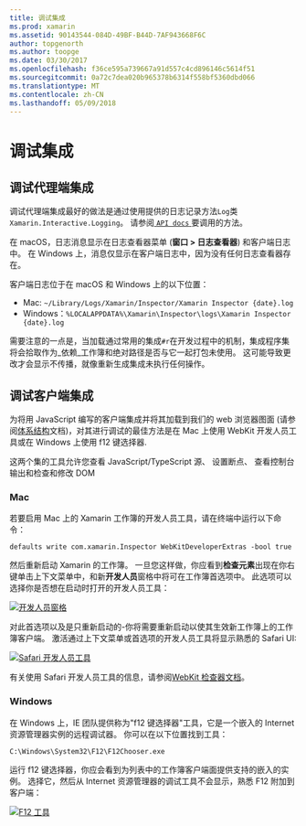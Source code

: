 ```yaml
---
title: 调试集成
ms.prod: xamarin
ms.assetid: 90143544-084D-49BF-B44D-7AF943668F6C
author: topgenorth
ms.author: toopge
ms.date: 03/30/2017
ms.openlocfilehash: f36ce595a739667a91d557c4cd896146c5614f51
ms.sourcegitcommit: 0a72c7dea020b965378b6314f558bf5360dbd066
ms.translationtype: MT
ms.contentlocale: zh-CN
ms.lasthandoff: 05/09/2018
---
```

# <a name="debugging-integrations"></a>调试集成

## <a name="debugging-agent-side-integrations"></a>调试代理端集成

调试代理端集成最好的做法是通过使用提供的日志记录方法`Log`类`Xamarin.Interactive.Logging`。 请参阅[ `API docs` ](https://developer.xamarin.com/api/type/Xamarin.Interactive.Logging.Log/)要调用的方法。

在 macOS，日志消息显示在日志查看器菜单 (**窗口 > 日志查看器**) 和客户端日志中。 在 Windows 上，消息仅显示在客户端日志中，因为没有任何日志查看器存在。

客户端日志位于在 macOS 和 Windows 上的以下位置：

- Mac: `~/Library/Logs/Xamarin/Inspector/Xamarin Inspector {date}.log`
- Windows：`%LOCALAPPDATA%\Xamarin\Inspector\logs\Xamarin Inspector {date}.log`

需要注意的一点是，当加载通过常用的集成`#r`在开发过程中的机制，集成程序集将会拾取作为_依赖_工作簿和绝对路径是否与它一起打包未使用。 这可能导致更改才会显示不传播，就像重新生成集成未执行任何操作。

## <a name="debugging-client-side-integrations"></a>调试客户端集成

为将用 JavaScript 编写的客户端集成并将其加载到我们的 web 浏览器图面 (请参阅[体系结构](~/tools/workbooks/sdk/architecture.md)文档)，对其进行调试的最佳方法是在 Mac 上使用 WebKit 开发人员工具或在 Windows 上使用 f12 键选择器.

这两个集的工具允许您查看 JavaScript/TypeScript 源、 设置断点、 查看控制台输出和检查和修改 DOM

### <a name="mac"></a>Mac

若要启用 Mac 上的 Xamarin 工作簿的开发人员工具，请在终端中运行以下命令：

```shell
defaults write com.xamarin.Inspector WebKitDeveloperExtras -bool true
```

然后重新启动 Xamarin 的工作簿。 一旦您这样做，你应看到**检查元素**出现在你右键单击上下文菜单中，和新**开发人员**窗格中将可在工作簿首选项中。 此选项可以选择你是否想在启动时打开的开发人员工具：

[![开发人员窗格](debugging-images/developer-pane-small.png)](debugging-images/developer-pane.png#lightbox)

对此首选项以及是只重新启动的-你将需要重新启动以使其生效新工作簿上的工作簿客户端。 激活通过上下文菜单或首选项的开发人员工具将显示熟悉的 Safari UI:

[![Safari 开发人员工具](debugging-images/mac-dev-tools.png)](debugging-images/mac-dev-tools.png#lightbox)

有关使用 Safari 开发人员工具的信息，请参阅[WebKit 检查器文档][webkit-docs]。

### <a name="windows"></a>Windows

在 Windows 上，IE 团队提供称为"f12 键选择器"工具，它是一个嵌入的 Internet 资源管理器实例的远程调试器。 你可以在以下位置找到工具：

```shell
C:\Windows\System32\F12\F12Chooser.exe
```

运行 f12 键选择器，你应会看到为列表中的工作簿客户端面提供支持的嵌入的实例。 选择它，然后从 Internet 资源管理器的调试工具不会显示，熟悉 F12 附加到客户端：

[![F12 工具](debugging-images/windows-dev-tools.png)](debugging-images/windows-dev-tools.png#lightbox)

[webkit-docs]: https://trac.webkit.org/wiki/WebInspector
